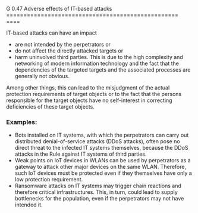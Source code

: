 G 0.47 Adverse effects of IT-based attacks
================================================== ====

IT-based attacks can have an impact

* are not intended by the perpetrators or
* do not affect the directly attacked targets or
* harm uninvolved third parties.
This is due to the high complexity and networking of modern information technology and the fact that the dependencies of the targeted targets and the associated processes are generally not obvious.

Among other things, this can lead to the misjudgment of the actual protection requirements of target objects or to the fact that the persons responsible for the target objects have no self-interest in correcting deficiencies of these target objects.

### Examples:

* Bots installed on IT systems, with which the perpetrators can carry out distributed denial-of-service attacks (DDoS attacks), often pose no direct threat to the infected IT systems themselves, because the DDoS attacks in the Rule against IT systems of third parties.
* Weak points on IoT devices in WLANs can be used by perpetrators as a gateway to attack other major devices on the same WLAN. Therefore, such IoT devices must be protected even if they themselves have only a low protection requirement.
* Ransomware attacks on IT systems may trigger chain reactions and therefore critical infrastructures. This, in turn, could lead to supply bottlenecks for the population, even if the perpetrators may not have intended it.
